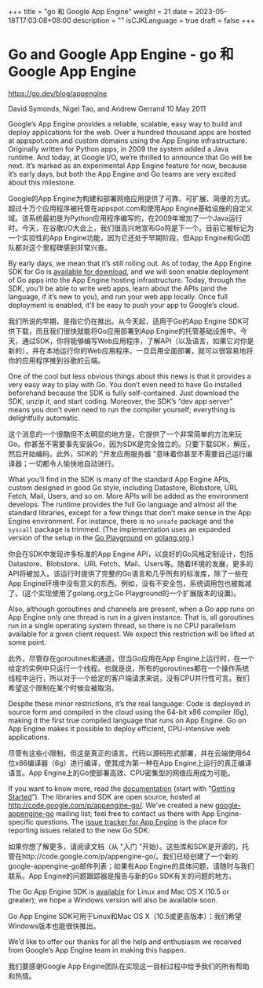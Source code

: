 +++
title = "go 和 Google App Engine"
weight = 21
date = 2023-05-18T17:03:08+08:00
description = ""
isCJKLanguage = true
draft = false
+++

# Go and Google App Engine - go 和 Google App Engine

https://go.dev/blog/appengine

David Symonds, Nigel Tao, and Andrew Gerrand
10 May 2011

Google’s App Engine provides a reliable, scalable, easy way to build and deploy applications for the web. Over a hundred thousand apps are hosted at appspot.com and custom domains using the App Engine infrastructure. Originally written for Python apps, in 2009 the system added a Java runtime. And today, at Google I/O, we’re thrilled to announce that Go will be next. It’s marked as an experimental App Engine feature for now, because it’s early days, but both the App Engine and Go teams are very excited about this milestone.

Google的App Engine为构建和部署网络应用提供了可靠、可扩展、简便的方式。超过十万个应用程序被托管在appspot.com和使用App Engine基础设施的自定义域。该系统最初是为Python应用程序编写的，在2009年增加了一个Java运行时。今天，在谷歌I/O大会上，我们很高兴地宣布Go将是下一个。目前它被标记为一个实验性的App Engine功能，因为它还处于早期阶段，但App Engine和Go团队都对这个里程碑感到非常兴奋。

By early days, we mean that it’s still rolling out. As of today, the App Engine SDK for Go is [available for download](http://code.google.com/p/googleappengine/downloads/list), and we will soon enable deployment of Go apps into the App Engine hosting infrastructure. Today, through the SDK, you’ll be able to write web apps, learn about the APIs (and the language, if it’s new to you), and run your web app locally. Once full deployment is enabled, it’ll be easy to push your app to Google’s cloud.

我们所说的早期，是指它仍在推出。从今天起，适用于Go的App Engine SDK可供下载，而且我们很快就能将Go应用部署到App Engine的托管基础设施中。今天，通过SDK，你将能够编写Web应用程序，了解API（以及语言，如果它对你是新的），并在本地运行你的Web应用程序。一旦启用全面部署，就可以很容易地将你的应用程序推到谷歌的云端。

One of the cool but less obvious things about this news is that it provides a very easy way to play with Go. You don’t even need to have Go installed beforehand because the SDK is fully self-contained. Just download the SDK, unzip it, and start coding. Moreover, the SDK’s “dev app server” means you don’t even need to run the compiler yourself; everything is delightfully automatic.

这个消息的一个很酷但不太明显的地方是，它提供了一个非常简单的方法来玩Go。你甚至不需要事先安装Go，因为SDK是完全独立的。只要下载SDK，解压，然后开始编码。此外，SDK的 "开发应用服务器 "意味着你甚至不需要自己运行编译器；一切都令人愉快地自动进行。

What you’ll find in the SDK is many of the standard App Engine APIs, custom designed in good Go style, including Datastore, Blobstore, URL Fetch, Mail, Users, and so on. More APIs will be added as the environment develops. The runtime provides the full Go language and almost all the standard libraries, except for a few things that don’t make sense in the App Engine environment. For instance, there is no `unsafe` package and the `syscall` package is trimmed. (The implementation uses an expanded version of the setup in the [Go Playground](https://go.dev/doc/play/) on [golang.org](https://go.dev/).)

你会在SDK中发现许多标准的App Engine API，以良好的Go风格定制设计，包括Datastore、Blobstore、URL Fetch、Mail、Users等。随着环境的发展，更多的API将被加入。该运行时提供了完整的Go语言和几乎所有的标准库，除了一些在App Engine环境中没有意义的东西。例如，没有不安全包，系统调用包也被裁减了。(这个实现使用了golang.org上Go Playground的一个扩展版本的设置)。

Also, although goroutines and channels are present, when a Go app runs on App Engine only one thread is run in a given instance. That is, all goroutines run in a single operating system thread, so there is no CPU parallelism available for a given client request. We expect this restriction will be lifted at some point.

此外，尽管存在goroutines和通道，但当Go应用在App Engine上运行时，在一个给定的实例中只运行一个线程。也就是说，所有的goroutines都在一个操作系统线程中运行，所以对于一个给定的客户端请求来说，没有CPU并行性可言。我们希望这个限制在某个时候会被取消。

Despite these minor restrictions, it’s the real language: Code is deployed in source form and compiled in the cloud using the 64-bit x86 compiler (6g), making it the first true compiled language that runs on App Engine. Go on App Engine makes it possible to deploy efficient, CPU-intensive web applications.

尽管有这些小限制，但这是真正的语言。代码以源码形式部署，并在云端使用64位x86编译器（6g）进行编译，使其成为第一种在App Engine上运行的真正编译语言。App Engine上的Go使部署高效、CPU密集型的网络应用成为可能。

If you want to know more, read the [documentation](http://code.google.com/appengine/docs/go/) (start with “[Getting Started](http://code.google.com/appengine/docs/go/gettingstarted/)”). The libraries and SDK are open source, hosted at http://code.google.com/p/appengine-go/. We’ve created a new [google-appengine-go](http://groups.google.com/group/google-appengine-go) mailing list; feel free to contact us there with App Engine-specific questions. The [issue tracker for App Engine](http://code.google.com/p/googleappengine/issues/list) is the place for reporting issues related to the new Go SDK.

如果你想了解更多，请阅读文档（从 "入门 "开始）。这些库和SDK是开源的，托管在http://code.google.com/p/appengine-go/。我们已经创建了一个新的google-appengine-go邮件列表；如果有App Engine的具体问题，请随时与我们联系。App Engine的问题跟踪器是报告与新的Go SDK有关的问题的地方。

The Go App Engine SDK is [available](http://code.google.com/p/googleappengine/downloads/list) for Linux and Mac OS X (10.5 or greater); we hope a Windows version will also be available soon.

Go App Engine SDK可用于Linux和Mac OS X（10.5或更高版本）；我们希望Windows版本也能很快推出。

We’d like to offer our thanks for all the help and enthusiasm we received from Google’s App Engine team in making this happen.

我们要感谢Google App Engine团队在实现这一目标过程中给予我们的所有帮助和热情。
